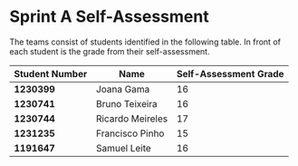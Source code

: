 # Sprint A Self-Assessment

The teams consist of students identified in the following table. In front of each student is the grade from their self-assessment. 

| Student Number | Name             | Self-Assessment Grade |
|----------------|------------------|-----------------------|
| **1230399**    | Joana Gama       | 16                    |
| **1230741**    | Bruno Teixeira   | 16                    |
| **1230744**    | Ricardo Meireles | 17                    |
| **1231235**    | Francisco Pinho  | 15                    |
| **1191647**    | Samuel Leite     | 16                    |